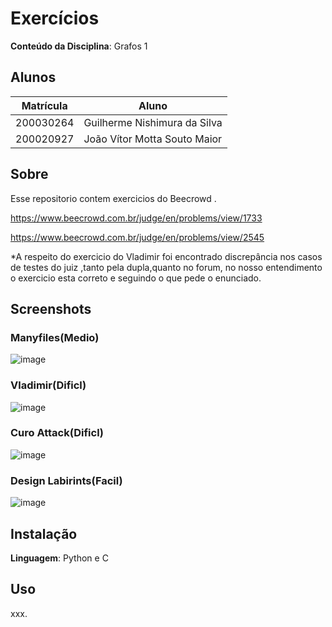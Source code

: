 

# Exercícios


**Conteúdo da Disciplina**: Grafos 1

## Alunos
|Matrícula | Aluno |
| -- | -- |
| 200030264  |  Guilherme Nishimura da Silva |
| 200020927| João Vítor Motta Souto Maior |

## Sobre  
Esse repositorio contem exercicios do Beecrowd .

https://www.beecrowd.com.br/judge/en/problems/view/1733

https://www.beecrowd.com.br/judge/en/problems/view/2545


*A respeito do exercicio do Vladimir foi encontrado discrepância nos casos de testes do juiz ,tanto pela dupla,quanto no forum, no nosso entendimento o exercicio esta correto e seguindo o que pede o enunciado.

## Screenshots

### Manyfiles(Medio)
![image](https://github.com/projeto-de-algoritmos/Grafos1_Exercicios_Resolvidos/assets/78215376/55e4cde3-0772-414e-ad32-210ad293d2f9)

### Vladimir(Dificl)

![image](https://github.com/projeto-de-algoritmos/Grafos1_Exercicios_Resolvidos/assets/78215376/ec1e8d92-fd0d-46cc-96ab-c5decb059853)

### Curo Attack(Dificl)
![image](https://github.com/projeto-de-algoritmos/Grafos1_Exercicios_Resolvidos/assets/78215376/eb79571e-e48f-4181-aca9-090470df5fc4)

### Design Labirints(Facil)

![image](https://github.com/projeto-de-algoritmos/Grafos1_Exercicios_Resolvidos/assets/78215376/a68b605e-de9c-46f8-9550-21e58d76b176)




## Instalação 
**Linguagem**: Python e C


## Uso 
xxx.
